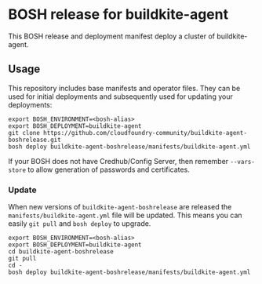 # BOSH release for buildkite-agent

This BOSH release and deployment manifest deploy a cluster of buildkite-agent.

## Usage

This repository includes base manifests and operator files. They can be used for initial deployments and subsequently used for updating your deployments:

```plain
export BOSH_ENVIRONMENT=<bosh-alias>
export BOSH_DEPLOYMENT=buildkite-agent
git clone https://github.com/cloudfoundry-community/buildkite-agent-boshrelease.git
bosh deploy buildkite-agent-boshrelease/manifests/buildkite-agent.yml
```

If your BOSH does not have Credhub/Config Server, then remember `--vars-store` to allow generation of passwords and certificates.

### Update

When new versions of `buildkite-agent-boshrelease` are released the `manifests/buildkite-agent.yml` file will be updated. This means you can easily `git pull` and `bosh deploy` to upgrade.

```plain
export BOSH_ENVIRONMENT=<bosh-alias>
export BOSH_DEPLOYMENT=buildkite-agent
cd buildkite-agent-boshrelease
git pull
cd -
bosh deploy buildkite-agent-boshrelease/manifests/buildkite-agent.yml
```
